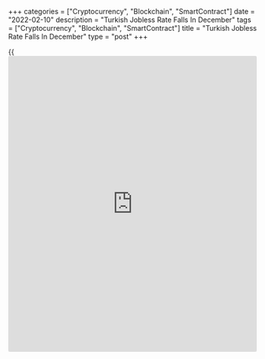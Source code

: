 +++
categories = ["Cryptocurrency", "Blockchain", "SmartContract"]
date = "2022-02-10"
description = "Turkish Jobless Rate Falls In December"
tags = ["Cryptocurrency", "Blockchain", "SmartContract"]
title = "Turkish Jobless Rate Falls In December"
type = "post"
+++

{{<iframe id="large-banner" src="https://www.bounty.group/#slide=5.0" width="100%" height="600" scrolling="no" style="border: 0px solid rgb(216, 221, 230); border-radius: 3px;">}}

Turkey's unemployment rate fell marginally in December, data from the
Turkish Statistical Institute showed on Thursday.

The unemployment rate held steady at a seasonally adjusted 11.2 percent.

The number of unemployed persons rose to 3.794 million in December from
3.792 million in the previous month.

The number of employed increased by 236,300 from the prior month to
30.141 million.

The employment rate rose to 47.0 percent in December from 46.7 percent
in the prior month.

The labor force participation rate rose 0.3 percentage points to 52.9
percent in December.

The jobless rate among youth aged between 15 and 24 came in at 20.8
percent in December.

For comments and feedback [contact](https://www.playgroundfx.com/contact/): editorial@rtt[news](https://www.letsplayfx.com/blog/forex-news-website/).com

[Economic News][1]

 **What parts of the world are seeing the best (and worst) economic
performances lately? Click[here][2] to check out our [Econ Scorecard][2]
and find out! See up-to-the-moment [ranking](https://www.playgroundfx.com/blog/crypto-exchange-ranking/)s for the best and worst
performers in [GDP][3], [unemployment rate][4], [inflation][5] and much
more.**

   1. www.rtt[news](https://www.letsplayfx.com/blog/forex-news-website/).com/Content/EconomicNews.aspx
   2. www.rtt[news](https://www.letsplayfx.com/blog/forex-news-website/).com/economic-scorecard/world-rank/industrial-production/highest-performance.aspx
   3. www.rtt[news](https://www.letsplayfx.com/blog/forex-news-website/).com/economic-scorecard/world-rank/GDP/highest-performance.aspx
   4. www.rtt[news](https://www.letsplayfx.com/blog/forex-news-website/).com/economic-scorecard/world-rank/unemployment-rate/lowest-performance.aspx
   5. www.rtt[news](https://www.letsplayfx.com/blog/forex-news-website/).com/economic-scorecard/world-rank/CPI/highest-performance.aspx